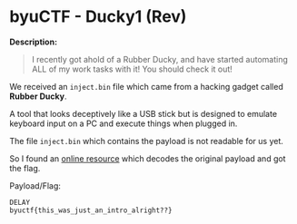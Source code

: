 # byuCTF - Ducky1 (Rev)

__Description:__

>I recently got ahold of a Rubber Ducky, and have started automating ALL of my work tasks with it! You should check it out!

We received an `inject.bin` file which came from a hacking gadget called __Rubber Ducky__.

A tool that looks deceptively like a USB stick but is designed to emulate keyboard input on a PC and execute things when plugged in.

The file `inject.bin` which contains the payload is not readable for us yet.

So I found an [online resource](https://ducktoolkit.com/decode) which decodes the original payload and got the flag.

Payload/Flag:

```
DELAY
byuctf{this_was_just_an_intro_alright??}
```
